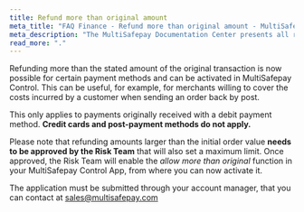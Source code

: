 ```yaml
---
title: Refund more than original amount
meta_title: "FAQ Finance - Refund more than original amount - MultiSafepay Docs"
meta_description: "The MultiSafepay Documentation Center presents all relevant information about our Plugins and API. You can also find support pages for payment methods, tools and general questions as well as the contact details of our Support and Integration Teams."
read_more: "."
---
```

Refunding more than the stated amount of the original transaction is now possible for certain payment methods and can be activated in MultiSafepay Control. This can be useful, for example, for merchants willing to cover the costs incurred by a customer when sending an order back by post. 

This only applies to payments originally received with a debit payment method. **Credit cards and post-payment methods do not apply.**

Please note that refunding amounts larger than the initial order value **needs to be approved by the Risk Team** that will also set a maximum limit. Once approved, the Risk Team will enable the _allow more than original_ function in your MultiSafepay Control App, from where you can now activate it. 

The application must be submitted through your account manager, that you can contact at <sales@multisafepay.com>
